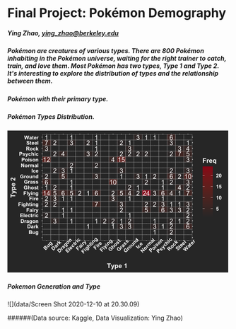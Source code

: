 # Final Project: Pokémon Demography
##### Ying Zhao, ying_zhao@berkeley.edu

##### Pokémon are creatures of various types. There are 800 Pokémon inhabiting in the Pokémon universe, waiting for the right trainer to catch, train, and love them. Most Pokémon has two types, Type 1 and Type 2. It's interesting to explore the distribution of types and the relationship between them.



##### Pokémon with their primary type.




##### Pokémon Types Distribution.
![](data/Rplot05.png)


##### Pokemon Generation and Type
![](data/Screen Shot 2020-12-10 at 20.30.09)

######(Data source: Kaggle, Data Visualization: Ying Zhao)



